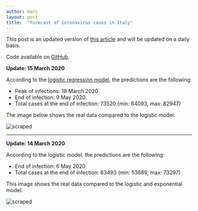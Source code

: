 ```yaml
---
author: marc
layout: post
title:  "Forecast of Coronavirus cases in Italy"
---
```


This post is an updated version of [this article](https://towardsdatascience.com/covid-19-infection-in-italy-mathematical-models-and-predictions-7784b4d7dd8d) and will be updated on a daily basis.

Code available on [GitHub](https://github.com/marcello-dev/coronavirus-forecast).


**Update: 15 March 2020**

According to the [logistic regression model](https://en.wikipedia.org/wiki/Logistic_regression), the predictions are the following:
- Peak of infections: 18 March 2020
- End of infection: 9 May 2020
- Total cases at the end of infection: 73520 (min: 64093‬, max: 82947)

The image below shows the real data compared to the logistic model.

![scraped](img/plot-2020-03-15.png)

---

**Update: 14 March 2020**

According to the logistic model, the predictions are the following:
- End of infection: 6 May 2020
- Total cases at the end of infection: 63493 (min: 53689, max: 73297)

This image shows the real data compared to the logistic and exponential model.

![scraped](img/plot-2020-03-14.png)
